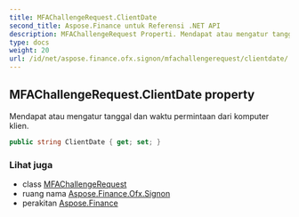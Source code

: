 ```yaml
---
title: MFAChallengeRequest.ClientDate
second_title: Aspose.Finance untuk Referensi .NET API
description: MFAChallengeRequest Properti. Mendapat atau mengatur tanggal dan waktu permintaan dari komputer klien.
type: docs
weight: 20
url: /id/net/aspose.finance.ofx.signon/mfachallengerequest/clientdate/
---
```

## MFAChallengeRequest.ClientDate property

Mendapat atau mengatur tanggal dan waktu permintaan dari komputer klien.

```csharp
public string ClientDate { get; set; }
```

### Lihat juga

* class [MFAChallengeRequest](../)
* ruang nama [Aspose.Finance.Ofx.Signon](../../mfachallengerequest/)
* perakitan [Aspose.Finance](../../../)


